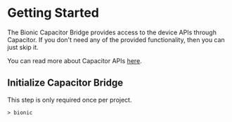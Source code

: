 # Getting Started

The Bionic Capacitor Bridge provides access to the device APIs through Capacitor. If you don't need any of the provided functionality, then you can just skip it.

You can read more about Capacitor APIs [here](https://capacitor.ionicframework.com/docs/apis/).

## Initialize Capacitor Bridge

This step is only required once per project.

```text
> bionic 